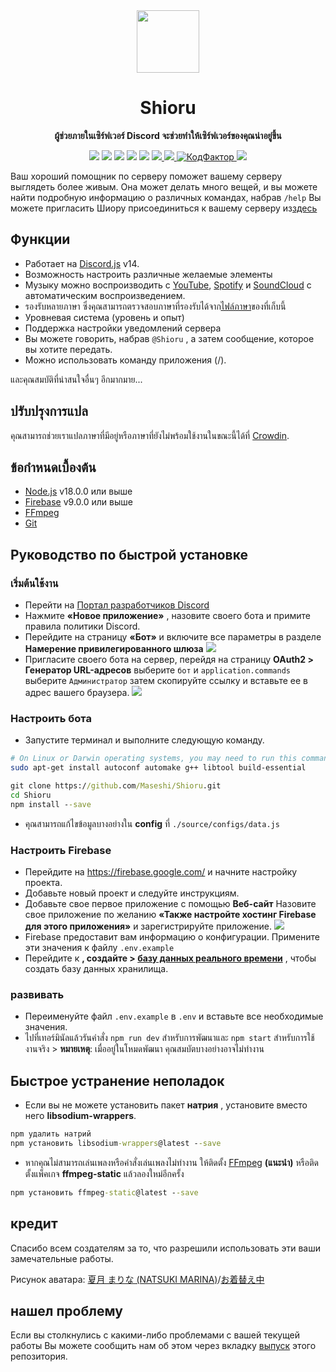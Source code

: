 <div align="center">
  <img src="https://raw.githubusercontent.com/Maseshi/Shioru/main/assets/icons/favicon-circle.png" width="100" />
  <strong>
    <h1>Shioru</h2>
    <p>ผู้ช่วยภายในเซิร์ฟเวอร์ Discord จะช่วยทำให้เซิร์ฟเวอร์ของคุณน่าอยู่ขึ้น</p>
  </strong>
  <img src="https://img.shields.io/badge/discord.js-v14-7354F6?logo=discord&logoColor=white" />
  <img src="https://img.shields.io/github/stars/Maseshi/Shioru.svg?logo=github" />
  <img src="https://img.shields.io/github/v/release/Maseshi/Shioru" />
  <img src="https://img.shields.io/github/license/Maseshi/Shioru.svg?logo=github" />
  <img src="https://img.shields.io/github/last-commit/Maseshi/Shioru" />
  <a title="Status" target="_blank" href="https://shioru.statuspage.io/">
    <img src="https://img.shields.io/badge/dynamic/json?logo=google-cloud&logoColor=white&label=status&query=status.indicator&url=https%3A%2F%2Fq60yrzp0cbgg.statuspage.io%2Fapi%2Fv2%2Fstatus.json" />
  </a>
  <a title="Краудин" target="_blank" href="https://crowdin.com/project/shioru">
    <img src="https://badges.crowdin.net/shioru/localized.svg" />
  </a>
  <a title="КодФактор" target="_blank" href="https://www.codefactor.io/repository/github/maseshi/shioru">
    <img src="https://www.codefactor.io/repository/github/maseshi/shioru/badge" alt="КодФактор" />
  </a>
  <a title="Top.gg" target="_blank" href="https://top.gg/bot/704706906505347183">
    <img src="https://top.gg/api/widget/upvotes/704706906505347183.svg" />
  </a>
</div>

Ваш хороший помощник по серверу поможет вашему серверу выглядеть более живым. Она может делать много вещей, и вы можете найти подробную информацию о различных командах, набрав `/help` Вы можете пригласить Шиору присоединиться к вашему серверу из[здесь](https://discord.com/api/oauth2/authorize?client_id=704706906505347183&permissions=8&scope=applications.commands%20bot&redirect_uri=https%3A%2F%2Fshiorus.web.app%2Fthanks-you)

<div align="center">
  <a href="https://github.com/Maseshi/Shioru/tree/main/documents">
    </img>
  </a>
</div>

## Функции

- Работает на [Discord.js](https://discord.js.org/) v14.
- Возможность настроить различные желаемые элементы
- Музыку можно воспроизводить с [YouTube](https://www.youtube.com/), [Spotify](https://www.spotify.com/) и [SoundCloud](https://soundcloud.com/) с автоматическим воспроизведением.
- รองรับหลายภาษา ซึ่งคุณสามารถตรวจสอบภาษาที่รองรับได้จาก[ไฟล์ภาษา](https://github.com/Maseshi/Shioru/blob/main/source/configs/languages.json)ของที่เก็บนี้
- Уровневая система (уровень и опыт)
- Поддержка настройки уведомлений сервера
- Вы можете говорить, набрав `@Shioru` , а затем сообщение, которое вы хотите передать.
- Можно использовать команду приложения (/).

และคุณสมบัติที่น่าสนใจอื่นๆ อีกมากมาย...

## ปรับปรุงการแปล

คุณสามารถช่วยเราแปลภาษาที่มีอยู่หรือภาษาที่ยังไม่พร้อมใช้งานในขณะนี้ได้ที่ [Crowdin](https://crowdin.com/project/shioru).

## ข้อกำหนดเบื้องต้น

- [Node.js](https://nodejs.org/) v18.0.0 или выше
- [Firebase](https://firebase.google.com/) v9.0.0 или выше
- [FFmpeg](https://www.ffmpeg.org/download.html)
- [Git](https://git-scm.com/downloads)

## Руководство по быстрой установке

### เริ่มต้นใช้งาน

- Перейти на [Портал разработчиков Discord](https://discord.com/developers/applications)
- Нажмите **«Новое приложение»** , назовите своего бота и примите правила политики Discord.
- Перейдите на страницу **«Бот»** и включите все параметры в разделе **Намерение привилегированного шлюза** ![](https://raw.githubusercontent.com/Maseshi/Shioru/main/assets/images/discord-developer-portal-privileged-gateway-intents.png)
- Пригласите своего бота на сервер, перейдя на страницу **OAuth2 > Генератор URL-адресов** выберите `бот` и `application.commands` выберите `Администратор` затем скопируйте ссылку и вставьте ее в адрес вашего браузера. ![](https://raw.githubusercontent.com/Maseshi/Shioru/main/assets/images/discord-developer-portal-scopes.png)

### Настроить бота

- Запустите терминал и выполните следующую команду.

```sh
# On Linux or Darwin operating systems, you may need to run this command.
sudo apt-get install autoconf automake g++ libtool build-essential
```

```bat
git clone https://github.com/Maseshi/Shioru.git
cd Shioru
npm install --save
```

- คุณสามารถแก้ไขข้อมูลบางอย่างใน **config** ที่ `./source/configs/data.js`

### Настроить Firebase

- Перейдите на https://firebase.google.com/ и начните настройку проекта.
- Добавьте новый проект и следуйте инструкциям.
- Добавьте свое первое приложение с помощью **Веб-сайт** Назовите свое приложение по желанию **«Также настройте хостинг Firebase для этого приложения»** и зарегистрируйте приложение. ![](https://raw.githubusercontent.com/Maseshi/Shioru/main/assets/images/firebase-setup-web-application.png)
- Firebase предоставит вам информацию о конфигурации. Примените эти значения к файлу `.env.example`
- Перейдите к **, создайте > [базу данных реального времени](https://console.firebase.google.com/u/0/project/_/database/data)** , чтобы создать базу данных хранилища.

### развивать

- Переименуйте файл `.env.example` в `.env` и вставьте все необходимые значения.
- ไปที่เทอร์มินัลแล้วรันคำสั่ง `npm run dev` สำหรับการพัฒนาและ `npm start` สำหรับการใช้งานจริง > **หมายเหตุ**: เมื่ออยู่ในโหมดพัฒนา คุณสมบัตบางอย่างอาจไม่ทำงาน

## Быстрое устранение неполадок

- Если вы не можете установить пакет **натрия** , установите вместо него **libsodium-wrappers**.
```bat
npm удалить натрий
npm установить libsodium-wrappers@latest --save
```
- หากคุณไม่สามารถเล่นเพลงหรือคำสั่งเล่นเพลงไม่ทำงาน ให้ติดตั้ง [FFmpeg](https://ffmpeg.org/download.html) **(แนะนำ)** หรือติดตั้งแพ็คเกจ **ffmpeg-static** แล้วลองใหม่อีกครั้ง
```bat
npm установить ffmpeg-static@latest --save
```

## кредит

Спасибо всем создателям за то, что разрешили использовать эти ваши замечательные работы.

Рисунок аватара: [夏月 まりな (NATSUKI MARINA)](https://www.pixiv.net/en/users/482462)/[お着替え中](https://www.pixiv.net/en/artworks/76075098)

## нашел проблему

Если вы столкнулись с какими-либо проблемами с вашей текущей работы Вы можете сообщить нам об этом через вкладку [выпуск](https://github.com/Maseshi/Shioru/issues) этого репозитория.
